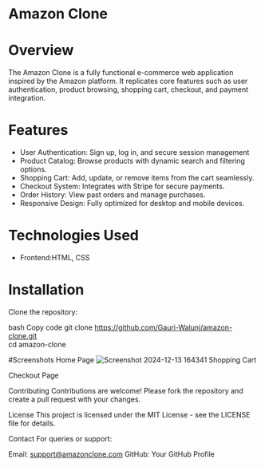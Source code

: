 # Amazon Clone
# Overview
The Amazon Clone is a fully functional e-commerce web application inspired by the Amazon platform. It replicates core features such as user authentication, product browsing, shopping cart, checkout, and payment integration.

# Features
- User Authentication: Sign up, log in, and secure session management 
- Product Catalog: Browse products with dynamic search and filtering options.
- Shopping Cart: Add, update, or remove items from the cart seamlessly.
- Checkout System: Integrates with Stripe for secure payments.
- Order History: View past orders and manage purchases.
- Responsive Design: Fully optimized for desktop and mobile devices.

# Technologies Used
- Frontend:HTML, CSS


# Installation
Clone the repository:

bash
Copy code
git clone https://github.com/Gauri-Walunj/amazon-clone.git  
cd amazon-clone  

#Screenshots
Home Page
![Screenshot 2024-12-13 164341](https://github.com/user-attachments/assets/955a1c8c-cdbc-4ec8-be2f-086956e3be88)
Shopping Cart

Checkout Page

Contributing
Contributions are welcome! Please fork the repository and create a pull request with your changes.

License
This project is licensed under the MIT License - see the LICENSE file for details.

Contact
For queries or support:

Email: support@amazonclone.com
GitHub: Your GitHub Profile



